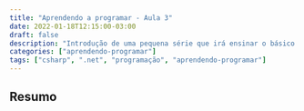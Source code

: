 ```yaml
---
title: "Aprendendo a programar - Aula 3"
date: 2022-01-18T12:15:00-03:00
draft: false
description: "Introdução de uma pequena série que irá ensinar o básico para iniciar em programação, mais específicamente em .NET C#"
categories: ["aprendendo-programar"]
tags: ["csharp", ".net", "programação", "aprendendo-programar"]
---
```


## Resumo

